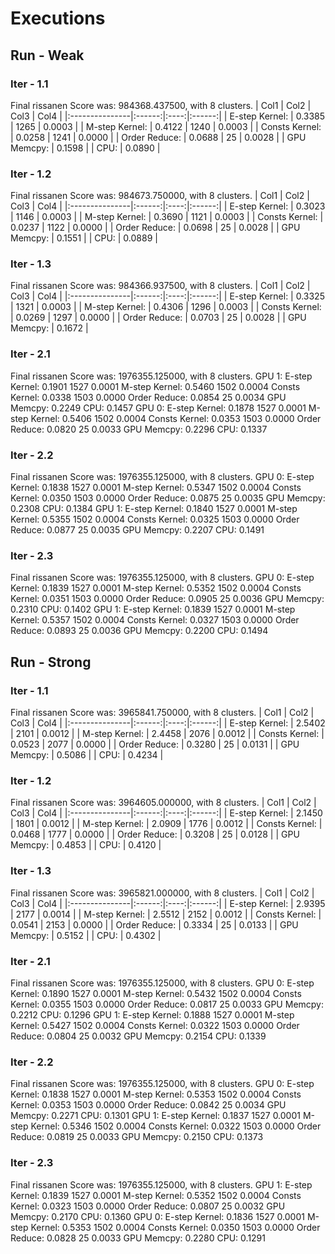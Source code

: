 # Executions
## Run - Weak
### Iter - 1.1
Final rissanen Score was: 984368.437500, with 8 clusters.
| Col1           | Col2   | Col3 | Col4   |
|:---------------|:------:|:----:|:------:|
| E-step Kernel: | 0.3385 | 1265 | 0.0003 |
| M-step Kernel: | 0.4122 | 1240 | 0.0003 |
| Consts Kernel: | 0.0258 | 1241 | 0.0000 |
| Order Reduce:  | 0.0688 | 25   | 0.0028 |
| GPU Memcpy:    | 0.1598 |
| CPU:           | 0.0890 |
### Iter - 1.2
Final rissanen Score was: 984673.750000, with 8 clusters.
| Col1           | Col2   | Col3 | Col4   |
|:---------------|:------:|:----:|:------:|
| E-step Kernel: | 0.3023 | 1146 | 0.0003 |
| M-step Kernel: | 0.3690 | 1121 | 0.0003 |
| Consts Kernel: | 0.0237 | 1122 | 0.0000 |
| Order Reduce:  | 0.0698 | 25   | 0.0028 |
| GPU Memcpy:    | 0.1551 |
| CPU:           | 0.0889 |
### Iter - 1.3
Final rissanen Score was: 984366.937500, with 8 clusters.
| Col1           | Col2   | Col3 | Col4   |
|:---------------|:------:|:----:|:------:|
| E-step Kernel: | 0.3325 | 1321 | 0.0003 |
| M-step Kernel: | 0.4306 | 1296 | 0.0003 |
| Consts Kernel: | 0.0269 | 1297 | 0.0000 |
| Order Reduce:  | 0.0703 | 25   | 0.0028 |
| GPU Memcpy:    | 0.1672 |
### Iter - 2.1
Final rissanen Score was: 1976355.125000, with 8 clusters.
GPU 1:
        E-step Kernel:   0.1901 1527     0.0001
        M-step Kernel:   0.5460 1502     0.0004
        Consts Kernel:   0.0338 1503     0.0000
        Order Reduce:    0.0854 25       0.0034
        GPU Memcpy:      0.2249
        CPU:             0.1457
GPU 0:
        E-step Kernel:   0.1878 1527     0.0001
        M-step Kernel:   0.5406 1502     0.0004
        Consts Kernel:   0.0353 1503     0.0000
        Order Reduce:    0.0820 25       0.0033
        GPU Memcpy:      0.2296
        CPU:             0.1337
### Iter - 2.2
Final rissanen Score was: 1976355.125000, with 8 clusters.
GPU 0:
        E-step Kernel:   0.1838 1527     0.0001
        M-step Kernel:   0.5347 1502     0.0004
        Consts Kernel:   0.0350 1503     0.0000
        Order Reduce:    0.0875 25       0.0035
        GPU Memcpy:      0.2308
        CPU:             0.1384
GPU 1:
        E-step Kernel:   0.1840 1527     0.0001
        M-step Kernel:   0.5355 1502     0.0004
        Consts Kernel:   0.0325 1503     0.0000
        Order Reduce:    0.0877 25       0.0035
        GPU Memcpy:      0.2207
        CPU:             0.1491
### Iter - 2.3
Final rissanen Score was: 1976355.125000, with 8 clusters.
GPU 0:
        E-step Kernel:   0.1839 1527     0.0001
        M-step Kernel:   0.5352 1502     0.0004
        Consts Kernel:   0.0351 1503     0.0000
        Order Reduce:    0.0905 25       0.0036
        GPU Memcpy:      0.2310
        CPU:             0.1402
GPU 1:
        E-step Kernel:   0.1839 1527     0.0001
        M-step Kernel:   0.5357 1502     0.0004
        Consts Kernel:   0.0327 1503     0.0000
        Order Reduce:    0.0893 25       0.0036
        GPU Memcpy:      0.2200
        CPU:             0.1494
## Run - Strong
### Iter - 1.1
Final rissanen Score was: 3965841.750000, with 8 clusters. 
| Col1           | Col2   | Col3 | Col4   |
|:---------------|:------:|:----:|:------:|
| E-step Kernel: | 2.5402 | 2101 | 0.0012 |
| M-step Kernel: | 2.4458 | 2076 | 0.0012 |
| Consts Kernel: | 0.0523 | 2077 | 0.0000 |
| Order Reduce:  | 0.3280 | 25   | 0.0131 |
| GPU Memcpy:    | 0.5086 |
| CPU:           | 0.4234 |
### Iter - 1.2
Final rissanen Score was: 3964605.000000, with 8 clusters.
| Col1           | Col2   | Col3 | Col4   |
|:---------------|:------:|:----:|:------:|
| E-step Kernel: | 2.1450 | 1801 | 0.0012 |
| M-step Kernel: | 2.0909 | 1776 | 0.0012 |
| Consts Kernel: | 0.0468 | 1777 | 0.0000 |
| Order Reduce:  | 0.3208 | 25   | 0.0128 |
| GPU Memcpy:    | 0.4853 |
| CPU:           | 0.4120 |
### Iter - 1.3
Final rissanen Score was: 3965821.000000, with 8 clusters.
| Col1           | Col2   | Col3 | Col4   |
|:---------------|:------:|:----:|:------:|
| E-step Kernel: | 2.9395 | 2177 | 0.0014 |
| M-step Kernel: | 2.5512 | 2152 | 0.0012 |
| Consts Kernel: | 0.0541 | 2153 | 0.0000 |
| Order Reduce:  | 0.3334 | 25   | 0.0133 |
| GPU Memcpy:    | 0.5152 |
| CPU:           | 0.4302 |
### Iter - 2.1
Final rissanen Score was: 1976355.125000, with 8 clusters.
GPU 0:
        E-step Kernel:   0.1890 1527     0.0001
        M-step Kernel:   0.5432 1502     0.0004
        Consts Kernel:   0.0355 1503     0.0000
        Order Reduce:    0.0817 25       0.0033
        GPU Memcpy:      0.2212
        CPU:             0.1296
GPU 1:
        E-step Kernel:   0.1888 1527     0.0001
        M-step Kernel:   0.5427 1502     0.0004
        Consts Kernel:   0.0322 1503     0.0000
        Order Reduce:    0.0804 25       0.0032
        GPU Memcpy:      0.2154
        CPU:             0.1339
### Iter - 2.2
Final rissanen Score was: 1976355.125000, with 8 clusters.
GPU 0:
        E-step Kernel:   0.1838 1527     0.0001
        M-step Kernel:   0.5353 1502     0.0004
        Consts Kernel:   0.0353 1503     0.0000
        Order Reduce:    0.0842 25       0.0034
        GPU Memcpy:      0.2271
        CPU:             0.1301
GPU 1:
        E-step Kernel:   0.1837 1527     0.0001
        M-step Kernel:   0.5346 1502     0.0004
        Consts Kernel:   0.0322 1503     0.0000
        Order Reduce:    0.0819 25       0.0033
        GPU Memcpy:      0.2150
        CPU:             0.1373
### Iter - 2.3
Final rissanen Score was: 1976355.125000, with 8 clusters.
GPU 1:
        E-step Kernel:   0.1839 1527     0.0001
        M-step Kernel:   0.5352 1502     0.0004
        Consts Kernel:   0.0323 1503     0.0000
        Order Reduce:    0.0807 25       0.0032
        GPU Memcpy:      0.2170
        CPU:             0.1360
GPU 0:
        E-step Kernel:   0.1836 1527     0.0001
        M-step Kernel:   0.5353 1502     0.0004
        Consts Kernel:   0.0350 1503     0.0000
        Order Reduce:    0.0828 25       0.0033
        GPU Memcpy:      0.2280
        CPU:             0.1291
